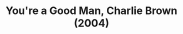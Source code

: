 ---
layout: shows
title: You're a Good Man, Charlie Brown (2004)
poster: 
poster_credit: 
poster_alt:
poster_caption:
category: 
details:
  Theatre: Theatre Jacksonville
cast:
  Charlie Brown: Michael Lipp
crew:
external_links:
---